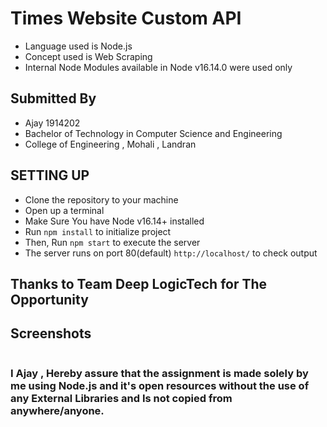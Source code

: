 # Times Website Custom API 
- Language used is Node.js 
- Concept used is Web Scraping
- Internal Node Modules available in Node v16.14.0 were used only

## Submitted By
- Ajay 1914202 
- Bachelor of Technology in Computer Science and Engineering
- College of Engineering , Mohali , Landran

## SETTING UP 
- Clone the repository to your machine
- Open up a terminal
- Make Sure You have Node v16.14+ installed
- Run <code>npm install</code> to initialize project
- Then, Run <code>npm start</code> to execute the server
- The server runs on port 80(default) <code>http://localhost/</code> to check output

## Thanks to Team Deep LogicTech for The Opportunity

## Screenshots
![]()



### I Ajay , Hereby assure that the assignment is made solely by me using Node.js and it's open resources without the use of any External Libraries and Is not copied from anywhere/anyone.
